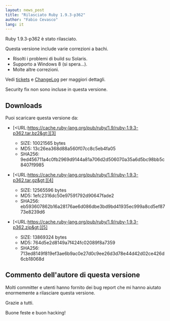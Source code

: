 ```yaml
---
layout: news_post
title: "Rilasciato Ruby 1.9.3-p362"
author: "Fabio Cevasco"
lang: it
---
```


Ruby 1.9.3-p362 è stato rilasciato.

Questa versione include varie correzioni a bachi.

* Risolti i problemi di build su Solaris.
* Supporto a Windows 8 (si spera...).
* Molte altre correzioni.

Vedi [tickets][1] e [ChangeLog][2] per maggiori dettagli.

Security fix non sono incluse in questa versione.

## Downloads

Puoi scaricare questa versione da:

* [&lt;URL:https://cache.ruby-lang.org/pub/ruby/1.9/ruby-1.9.3-p362.tar.bz2&gt;][3]
  * SIZE: 10021565 bytes
  * MD5: 13c26ea368d88a560f07cc8c5eb4fa05
  * SHA256: 9ed456711a4c0fb2969d9144a81a706d2d506070a35a6d5bc98bb5c8407f9985

* [&lt;URL:https://cache.ruby-lang.org/pub/ruby/1.9/ruby-1.9.3-p362.tar.gz&gt;][4]
  * SIZE: 12565596 bytes
  * MD5: 1efc2316dc50e97591792d90647fade2
  * SHA256: eb593607862b16a28176ae6d086dbe3bd9bd41935ec999a8cd5ef8773e8239d6

* [&lt;URL:https://cache.ruby-lang.org/pub/ruby/1.9/ruby-1.9.3-p362.zip&gt;][5]
  * SIZE: 13869324 bytes
  * MD5: 764d5e2d8149a7f424fc02089f8a7359
  * SHA256: 713ed8149f819ef3ae6b9ac0e27d0c9ee26d3d78e44d42d02ce426d6cb18068d

## Commento dell\'autore di questa versione

Molti committer e utenti hanno fornito dei bug report che mi hanno
aiutato enormemente a rilasciare questa versione.

Grazie a tutti.

Buone feste e buon hacking!



[1]: https://bugs.ruby-lang.org/projects/ruby-193/issues?set_filter=1&amp;status_id=5
[2]: https://svn.ruby-lang.org/repos/ruby/tags/v1_9_3_362/ChangeLog
[3]: https://cache.ruby-lang.org/pub/ruby/1.9/ruby-1.9.3-p362.tar.bz2
[4]: https://cache.ruby-lang.org/pub/ruby/1.9/ruby-1.9.3-p362.tar.gz
[5]: https://cache.ruby-lang.org/pub/ruby/1.9/ruby-1.9.3-p362.zip
